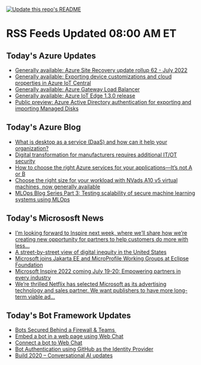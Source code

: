
<!--
**nanigan/nanigan** is a ✨ _special_ ✨ repository because its `README.md` (this file) appears on your GitHub profile.

Here are some ideas to get you started:

- 🔭 I’m currently working on ...
- 🌱 I’m currently learning ...
- 👯 I’m looking to collaborate on ...
- 🤔 I’m looking for help with ...
- 💬 Ask me about ...
- 📫 How to reach me: ...
- 😄 Pronouns: ...
- ⚡ Fun fact: ...
-->

[![Update this repo's README](https://github.com/nanigan/nanigan/actions/workflows/update.yml/badge.svg)](https://github.com/nanigan/nanigan/actions/workflows/update.yml)

# RSS Feeds Updated 08:00 AM ET

## Today's Azure Updates

<!--START_SECTION:feed-->
* [Generally available: Azure Site Recovery update rollup 62 - July 2022](https:&#x2F;&#x2F;azure.microsoft.com&#x2F;en-us&#x2F;updates&#x2F;generally-available-azure-site-recovery-update-rollup-62-july-2022&#x2F;)
* [Generally available: Exporting device customizations and cloud properties in Azure IoT Central](https:&#x2F;&#x2F;azure.microsoft.com&#x2F;en-us&#x2F;updates&#x2F;iotc-export-customizations-and-cloud-properties&#x2F;)
* [Generally available: Azure Gateway Load Balancer](https:&#x2F;&#x2F;azure.microsoft.com&#x2F;en-us&#x2F;updates&#x2F;generally-available-azure-gateway-load-balancer&#x2F;)
* [Generally available: Azure IoT Edge 1.3.0 release](https:&#x2F;&#x2F;azure.microsoft.com&#x2F;en-us&#x2F;updates&#x2F;azure-iot-edge-130-release-is-now-generally-available&#x2F;)
* [Public preview: Azure Active Directory authentication for exporting and importing Managed Disks ](https:&#x2F;&#x2F;azure.microsoft.com&#x2F;en-us&#x2F;updates&#x2F;public-preview-azure-active-directory-authentication-for-exporting-and-importing-managed-disks&#x2F;)
<!--END_SECTION:feed-->

## Today's Azure Blog

<!--START_SECTION:blog-->
* [What is desktop as a service (DaaS) and how can it help your organization?](https:&#x2F;&#x2F;azure.microsoft.com&#x2F;blog&#x2F;what-is-desktop-as-a-service-daas-and-how-can-it-help-your-organization&#x2F;)
* [Digital transformation for manufacturers requires additional IT&#x2F;OT security](https:&#x2F;&#x2F;azure.microsoft.com&#x2F;blog&#x2F;digital-transformation-for-manufacturers-requires-additional-itot-security&#x2F;)
* [How to choose the right Azure services for your applications—It’s not A or B](https:&#x2F;&#x2F;azure.microsoft.com&#x2F;blog&#x2F;how-to-choose-the-right-azure-services-for-your-applications-it-s-not-a-or-b&#x2F;)
* [Choose the right size for your workload with NVads A10 v5 virtual machines, now generally available](https:&#x2F;&#x2F;azure.microsoft.com&#x2F;blog&#x2F;choose-the-right-size-for-your-workload-with-nvads-a10-v5-virtual-machines-now-generally-available&#x2F;)
* [MLOps Blog Series Part 3: Testing scalability of secure machine learning systems using MLOps](https:&#x2F;&#x2F;azure.microsoft.com&#x2F;blog&#x2F;mlops-blog-series-part-3-testing-scalability-of-secure-machine-learning-systems-using-mlops&#x2F;)
<!--END_SECTION:blog-->

## Today's Micrososft News

<!--START_SECTION:news-->
* [I’m looking forward to Inspire next week, where we’ll share how we’re creating new opportunity for partners to help customers do more with less…](https:&#x2F;&#x2F;www.linkedin.com&#x2F;posts&#x2F;satyanadella_microsoft-inspire-join-us-july-19-20-2022-activity-6953399444172128256-2jZ7?utm_source&#x3D;linkedin_share&amp;utm_medium&#x3D;member_desktop_web)
* [A street-by-street view of digital inequity in the United States](https:&#x2F;&#x2F;blogs.microsoft.com&#x2F;on-the-issues&#x2F;2022&#x2F;07&#x2F;14&#x2F;digital-inequity-dashboard-broadband-access&#x2F;)
* [Microsoft joins Jakarta EE and MicroProfile Working Groups at Eclipse Foundation](https:&#x2F;&#x2F;azure.microsoft.com&#x2F;en-us&#x2F;blog&#x2F;microsoft-joins-jakarta-ee-and-microprofile-working-groups-at-eclipse-foundation&#x2F;)
* [Microsoft Inspire 2022 coming July 19-20: Empowering partners in every industry](https:&#x2F;&#x2F;cloudblogs.microsoft.com&#x2F;industry-blog&#x2F;general&#x2F;2022&#x2F;07&#x2F;14&#x2F;microsoft-inspire-2022-empowering-partners-to-drive-transformation-in-every-industry&#x2F;)
* [We’re thrilled Netflix has selected Microsoft as its advertising technology and sales partner. We want publishers to have more long-term viable ad…](https:&#x2F;&#x2F;www.linkedin.com&#x2F;posts&#x2F;satyanadella_netflix-names-microsoft-as-partner-for-new-activity-6953054082471264256-31YI?utm_source&#x3D;linkedin_share&amp;utm_medium&#x3D;member_desktop_web)
<!--END_SECTION:news-->

## Today's Bot Framework Updates

<!--START_SECTION:bot-->
* [Bots Secured Behind a Firewall &amp; Teams ](https:&#x2F;&#x2F;blog.botframework.com&#x2F;2020&#x2F;11&#x2F;23&#x2F;bots-secured-behind-a-firewall-teams&#x2F;)
* [Embed a bot in a web page using Web Chat](https:&#x2F;&#x2F;blog.botframework.com&#x2F;2020&#x2F;08&#x2F;05&#x2F;embed-a-bot-in-a-website&#x2F;)
* [Connect a bot to Web Chat](https:&#x2F;&#x2F;blog.botframework.com&#x2F;2020&#x2F;06&#x2F;28&#x2F;connect-a-bot-to-web-chat&#x2F;)
* [Bot Authentication using GitHub as the Identity Provider](https:&#x2F;&#x2F;blog.botframework.com&#x2F;2020&#x2F;06&#x2F;22&#x2F;bot-authentication-using-github-as-the-identity-provider&#x2F;)
* [Build 2020 – Conversational AI updates](https:&#x2F;&#x2F;blog.botframework.com&#x2F;2020&#x2F;05&#x2F;19&#x2F;build-2020-conversational-ai-updates&#x2F;)
<!--END_SECTION:bot-->